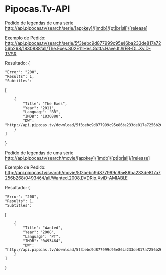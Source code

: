 # Pipocas.Tv-API

Pedido de legendas de uma série
http://api.pipocas.tv/search/serie/[appkey]/[imdb]/[pt|br|all]/[release]

Exemplo de Pedido: http://api.pipocas.tv/search/serie/5f3bebc9d877999c95e86ba233de817a7256b268/1830888/all/The.Exes.S02E11.Hes.Gotta.Have.It.WEB-DL.XviD-TVSR

Resultado:
{

    "Error": "200",
    "Results": 1,
    "Subtitles": 

[

        {
            "Title": "The Exes",
            "Year": "2011",
            "Language": "BR",
            "IMDB": "1830888",
            "DW": "http://api.pipocas.tv/download/5f3bebc9d877999c95e86ba233de817a7256b268/33697/TheExes.zip"
        }
    ]

}

Pedido de legendas de uma série
http://api.pipocas.tv/search/movie/[appkey]/[imdb]/[pt|br|all]/[release]

Exemplo de Pedido: http://api.pipocas.tv/search/movie/5f3bebc9d877999c95e86ba233de817a7256b268/0493464/all/Wanted.2008.DVDRip.XviD-AMIABLE

Resultado:
{

    "Error": "200",
    "Results": 1,
    "Subtitles": 

[

        {
            "Title": "Wanted",
            "Year": "2008",
            "Language": "PT",
            "IMDB": "0493464",
            "DW": "http://api.pipocas.tv/download/5f3bebc9d877999c95e86ba233de817a7256b268/1318/Wanted.zip"
        }
    ]

}

